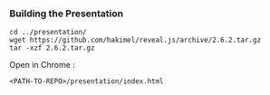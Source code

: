 ### Building the Presentation

```
cd ../presentation/
wget https://github.com/hakimel/reveal.js/archive/2.6.2.tar.gz
tar -xzf 2.6.2.tar.gz 
```

Open in Chrome : 
```
<PATH-TO-REPO>/presentation/index.html
```

